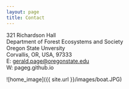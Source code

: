 ```yaml
--- 
layout: page
title: Contact
---
```


321 Richardson Hall  
Department of Forest Ecosystems and Society  
Oregon State Unversity  
Corvallis, OR, USA, 97333  
E: gerald.page@oregonstate.edu  
W: pageg.github.io  

![home_image]({{ site.url }}/images/boat.JPG)
